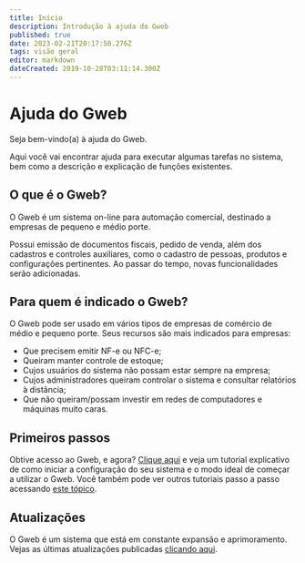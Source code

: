```yaml
---
title: Início
description: Introdução à ajuda do Gweb
published: true
date: 2023-02-21T20:17:50.276Z
tags: visão geral
editor: markdown
dateCreated: 2019-10-28T03:11:14.300Z
---
```


# Ajuda do Gweb

Seja bem-vindo(a) à ajuda do Gweb. 

Aqui você vai encontrar ajuda para executar algumas tarefas no sistema, bem como a descrição e explicação de funções existentes.

## O que é o Gweb?

O Gweb é um sistema on-line para automação comercial, destinado a empresas de pequeno e médio porte.

Possui emissão de documentos fiscais, pedido de venda, além dos cadastros e controles auxiliares, como o cadastro de pessoas, produtos e configurações pertinentes. Ao passar do tempo, novas funcionalidades serão adicionadas.

## Para quem é indicado o Gweb?

O Gweb pode ser usado em vários tipos de empresas de comércio de médio e pequeno porte. Seus recursos são mais indicados para empresas:

- Que precisem emitir NF-e ou NFC-e;
- Queiram manter controle de estoque;
- Cujos usuários do sistema não possam estar sempre na empresa;
- Cujos administradores queiram controlar o sistema e consultar relatórios à distância;
- Que não queiram/possam investir em redes de computadores e máquinas muito caras.

## Primeiros passos

Obtive acesso ao Gweb, e agora? [Clique aqui](/tutoriais/primeiros-passos) e veja um tutorial explicativo de como iniciar a configuração do seu sistema e o modo ideal de começar a utilizar o Gweb. Você também pode ver outros tutoriais passo a passo acessando [este tópico](/tutoriais).


## Atualizações

O Gweb é um sistema que está em constante expansão e aprimoramento. Vejas as últimas atualizações publicadas [clicando aqui](/atualizacoes).